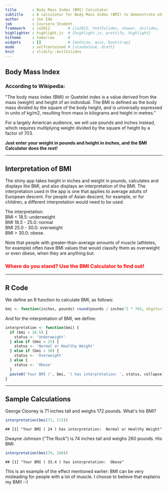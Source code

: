 ```yaml
---
title       : Body Mass Index (BMI) Calculator
subtitle    : A calculator for Body Mass Index (BMI) to demonstrate shiny and slidify.
author      : Jon Ide 
job         : Coursera Student
framework   : io2012        # {io2012, html5slides, shower, dzslides, ...}
highlighter : highlight.js  # {highlight.js, prettify, highlight}
hitheme     : tomorrow      # 
widgets     : []            # {mathjax, quiz, bootstrap}
mode        : selfcontained # {standalone, draft}
knit        : slidify::knit2slides
---
```


## Body Mass Index

### According to Wikipedia:

"The body mass index (BMI) or Quetelet index is a value derived from the mass (weight) and height of an individual. The BMI is defined as the body mass divided by the square of the body height, and is universally expressed in units of kg/m2, resulting from mass in kilograms and height in metres."

For a largely American audience, we will use pounds and inches instead, which requires multiplying weight divided by the square of height by a factor of 703.

<b>Just enter your weight in pounds and height in inches, and the BMI Calculator does the rest!</b>

--- 

## Interpretation of BMI

The shiny app takes height in inches and weight in pounds, calculates and displays the BMI, and also displays an interpretation of the BMI. The interpretation used in the app is one that applies to average adults of European descent. For people of Asian descent, for example, or for children, a different interpretation would need to be used.

The interpretation:<br>
BMI < 18.5: underweight<br>
BMI 18.5 - 25.0: normal<br>
BMI 25.0 - 30.0: overweight<br>
BMI > 30.0: obese.

Note that people with greater-than-average amounts of muscle (athletes, for example) often have BMI values that would classify them as overweight or even obese, when they are anything but.

<h3><span style="color:red">Where do you stand? Use the BMI Calculator to find out!</span></h3>

---

## R Code

We define an R function to calculate BMI, as follows:


```r
bmi <- function(inches, pounds) round(pounds / inches^2 * 703, digits=1)
```

And for the interpretation of BMI, we define:


```r
interpretation <- function(bmi) {
  if (bmi < 18.5) {
    status <- 'Underweight'
  } else if (bmi < 25) {
    status <- 'Normal or Healthy Weight'
  } else if (bmi < 30) {
    status <- 'Overweight'
  } else {
    status <- 'Obese'
  }
  paste0('Your BMI (', bmi, ') has interpretation: ', status, collapse)
}
```

---

## Sample Calculations

George Clooney is 71 inches tall and weighs 172 pounds. What's his BMI?


```r
interpretation(bmi(71, 172))
```

```
## [1] "Your BMI ( 24 ) has interpretation:  Normal or Healthy Weight"
```
<p>
Dwayne Johnson ("The Rock") is 74 inches tall and weighs 260 pounds. His BMI:


```r
interpretation(bmi(74, 260))
```

```
## [1] "Your BMI ( 33.4 ) has interpretation:  Obese"
```

This is an example of the effect mentioned earlier: BMI can be very misleading for people with a lot of muscle. I choose to believe that explains my BMI! :-)
